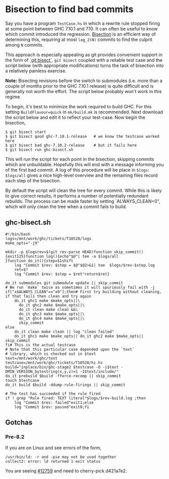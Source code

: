 # Bisection to find bad commits


Say you have a program `TestCase.hs` in which a rewrite rule stopped firing at some point between GHC 7.10.1 and 7.10. It can often be useful to know which commit introduced the regression. [ Bisection](https://en.wikipedia.org/wiki/Bisection_%28software_engineering%29) is an efficient way of determining this, requiring at most `log_2(N)` commits to find the culprit among `N` commits.


This approach is especially appealing as git provides convenient support in the form of [ \`git bisect\`](https://www.kernel.org/pub/software/scm/git/docs/git-bisect.html). `git bisect` coupled with a reliable test case and the script below (with appropriate modifications) turns the task of bisection into a relatively painless exercise.

**Note:** Bisecting revisions before the switch to submodules (i.e. more than a couple of months prior to the GHC 7.10.1 release) is quite difficult and is generally not worth the effort. The script below probably won't work in this regime.


To begin, it's best to minimize the work required to build GHC. For this setting `BuildFlavour=quick` in `mk/build.mk` is recommended. Next download the script below and edit it to reflect your test-case. Now begin the bisection,

```
$ git bisect start
$ git bisect good ghc-7.10.1-release   # we know the testcase worked here
$ git bisect bad ghc-7.10.2-release    # but it fails here
$ git bisect run ghc-bisect.sh
```


This will run the script for each point in the bisection, skipping commits which are unbuildable. Hopefully this will end with a message informing you of the first bad commit. A log of this procedure will be place in `$logs`: `$logs/all` gives a nice high-level overview and the remaining files record each step of the bisection.


By default the script will clean the tree for every commit. While this is likely to give correct results, it performs a number of potentially redundant rebuilds. The process can be made faster by setting \`ALWAYS_CLEAN=0", which will only clean the tree when a commit fails to build.

## ghc-bisect.sh

```
#!/bin/bash
logs=/mnt/work/ghc/tickets/T10528/logs
make_opts="-j9"

mkdir -p $logsrev=$(git rev-parse HEAD)function skip_commit(){exit125}function log(){echo"$@"| tee -a $logs/all
}function do_it(){step=$1shift
    log "Commit $rev: $step = $@"$@2>&1| tee  $logs/$rev-$step.log
    ret=$?
    log "Commit $rev: $step = $ret"return$ret}

do_it submodules git submodule update || skip_commit
# We run `make` twice as sometimes it will spuriously fail with -j
if["x$ALWAYS_CLEAN"=="x0"];then# First try building without cleaning, if that fails then clean and try again
    do_it ghc1 make $make_opts||\
      do_it ghc2 make $make_opts||\
      do_it clean make clean &&\
      do_it ghc3 make $make_opts||\
      do_it ghc4 make $make_opts||\
      skip_commit
else
    do_it clean make clean || log "clean failed"
    do_it ghc1 make $make_opts|| do_it ghc2 make $make_opts|| skip_commit
fi# This is the actual testcase
# Note that this particular case depended upon the `text`
# library, which is checked out in $text
text=/mnt/work/ghc/text
testcase=/mnt/work/ghc/tickets/T10528/hi.hs
build="inplace/bin/ghc-stage2 $testcase -O -i$text -DMIN_VERSION_bytestring(x,y,z)=1 -I$text/include/"
do_it prebuild $build -fforce-recomp || skip_commit
touch $testcase
do_it build $build -ddump-rule-firings || skip_commit

# The test has succeeded if the rule fired 
if ! grep "Rule fired: TEXT literal"$logs/$rev-build.log ;then
    log "Commit $rev: failed"exit1;else
    log "Commit $rev: passed"exit0;fi
```

## Gotchas

### Pre-8.2


If you are on Linux and see errors of the form,

```wiki
/usr/bin/ld: -r and -pie may not be used together
collect2: error: ld returned 1 exit status
```


You are seeing [\#12759](https://gitlab.haskell.org//ghc/ghc/issues/12759) and need to cherry-pick d421a7e2.
